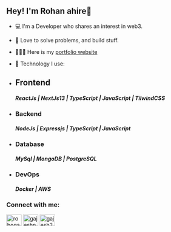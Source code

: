 ## Hey! I'm Rohan ahire👋

- 💻 I'm a Developer who shares an interest in web3.
- 💚 Love to solve problems, and build stuff.
- 🧑🏼‍💻 Here is my [portfolio website](https://rohan06.vercel.app/)
- 🧰 Technology I use: 
 - ## Frontend           
   ##### ReactJs | NextJs13 | TypeScript | JavaScript | TilwindCSS

 - ### Backend
   ##### NodeJs | Expressjs | TypeScript | JavaScript

 - ### Database
   ##### MySql | MongoDB | PostgreSQL

 - ### DevOps
   ##### Docker | AWS 



<h3 align="left">Connect with me:</h3>
<p align="left">
<a href="https://twitter.com/rohan06__" target="blank"><img align="center" src="https://raw.githubusercontent.com/rahuldkjain/github-profile-readme-generator/master/src/images/icons/Social/twitter.svg" alt="robogajesh" height="30" width="40" /></a>
<a href="https://linkedin.com/in/rohan6" target="blank"><img align="center" src="https://raw.githubusercontent.com/rahuldkjain/github-profile-readme-generator/master/src/images/icons/Social/linked-in-alt.svg" alt="gajeshnaik" height="30" width="40" /></a>
<a href="https://discord.gg/rohan06" target="blank"><img align="center" src="https://raw.githubusercontent.com/rahuldkjain/github-profile-readme-generator/master/src/images/icons/Social/discord.svg" alt="gajesh2007#0896" height="30" width="40" /></a>
</p>











